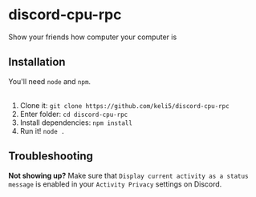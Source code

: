 # discord-cpu-rpc
Show your friends how computer your computer is
## Installation
You'll need `node` and `npm`.<br><br>
1. Clone it: `git clone https://github.com/keli5/discord-cpu-rpc`<br>
2. Enter folder: `cd discord-cpu-rpc`<br>
3. Install dependencies: `npm install`<br>
4. Run it! `node .`
## Troubleshooting
<b>Not showing up?</b> Make sure that `Display current activity as a status message` is enabled in your `Activity Privacy` settings on Discord.
